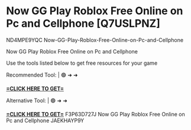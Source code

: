 # Now GG Play Roblox Free Online on Pc and Cellphone [Q7USLPNZ]

ND4MPE9YQC Now-GG-Play-Roblox-Free-Online-on-Pc-and-Cellphone

Now GG Play Roblox Free Online on Pc and Cellphone

Use the tools listed below to get free resources for your game

Recommended Tool: | 🟢 ➜ ➜ 

**[=CLICK HERE TO GET=](https://www.google.com/url?q=https%3A%2F%2Fappbitly.com%2FLfnyn)**

Alternative Tool: | 🟢 ➜ ➜ 

**[=CLICK HERE TO GET=](https://www.google.com/url?q=https%3A%2F%2Fappbitly.com%2FLfnyn)**
 F3P63D727J Now GG Play Roblox Free Online on Pc and Cellphone JAEKHAYP9Y

